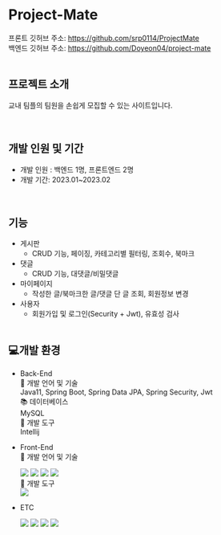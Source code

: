 # Project-Mate

프론트 깃허브 주소: https://github.com/srp0114/ProjectMate  
백엔드 깃허브 주소: https://github.com/Doyeon04/project-mate  
<br>

## 프로젝트 소개
교내 팀플의 팀원을 손쉽게 모집할 수 있는 사이트입니다.  


<br>

## 개발 인원 및 기간
- 개발 인원 : 백엔드 1명, 프론트엔드 2명
- 개발 기간: 2023.01~2023.02  
<br>

## 기능
- 게시판 
  -  CRUD 기능, 페이징, 카테고리별 필터링, 조회수, 북마크
- 댓글 
  - CRUD 기능, 대댓글/비밀댓글
- 마이페이지 
  - 작성한 글/북마크한 글/댓글 단 글 조회, 회원정보 변경
- 사용자
  - 회원가입 및 로그인(Security + Jwt), 유효성 검사  
  <br>
  
  
## 💻개발 환경
- Back-End<br>
  🔡 개발 언어 및 기술<br> 
  Java11, Spring Boot, Spring Data JPA, Spring Security, Jwt<br>
  📚 데이터베이스<br>
  MySQL<br>
  🧰 개발 도구<br>
  Intellij<br>

- Front-End<br>
  🔡 개발 언어 및 기술<br>
  <div><img src="https://img.shields.io/badge/JavaScript-FFCA28?style=flat-square&logo=JavaScript&logoColor=white"/> <img src="https://img.shields.io/badge/HTML-34F26?style=flat-square&logo=HTML5&logoColor=white"/> <img src="https://img.shields.io/badge/CSS-1572B6?style=flat-square&logo=CSS3&logoColor=white"/> <img src="https://img.shields.io/badge/React-61DAFB?style=flat-square&logo=React&logoColor=white"/>
  </div>
  🧰 개발 도구<br>
  <div>
  <img src="https://img.shields.io/badge/Visual Studio Code-007ACC?style=flat-square&logo=Visual Studio Code&logoColor=white"/>
  </div>
- ETC<br>
  <div>
  <img src="https://img.shields.io/badge/Git-F05032?style=flat-square&logo=Git&logoColor=white"/> <img src="https://img.shields.io/badge/GitHub-181717?style=flat-square&logo=GitHub&logoColor=white"/> <img src="https://img.shields.io/badge/Postman-FF6C37?style=flat-square&logo=Postman&logoColor=white"/> <img src="https://img.shields.io/badge/Notion-000000?style=flat-square&logo=Notion&logoColor=white"/>  
  </div>


